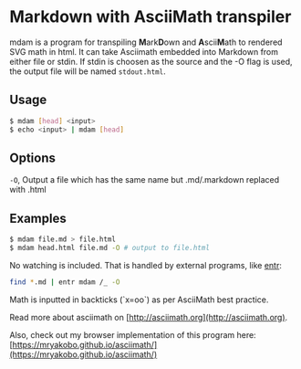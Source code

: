 # **M**ark**d**own with **A**scii**M**ath transpiler

mdam is a program for transpiling **M**ark**D**own and **A**scii**M**ath to rendered SVG math in html. It can take Asciimath embedded into Markdown from either file or stdin. If stdin is choosen as the source and the -O flag is used, the output file will be named `stdout.html`.

## Usage

```bash
$ mdam [head] <input>
$ echo <input> | mdam [head]
```
 
## Options

`-O`, Output a file which has the same name but .md/.markdown replaced with .html
 
## Examples

```bash
$ mdam file.md > file.html
$ mdam head.html file.md -O # output to file.html
```

No watching is included. That is handled by external programs, like [entr](http://www.entrproject.org/):

```bash
find *.md | entr mdam /_ -O
```

Math is inputted in backticks (\`x=oo\`) as per AsciiMath best practice.

Read more about asciimath on [http://asciimath.org](http://asciimath.org).

Also, check out my browser implementation of this program here: [https://mryakobo.github.io/asciimath/](https://mryakobo.github.io/asciimath/)
